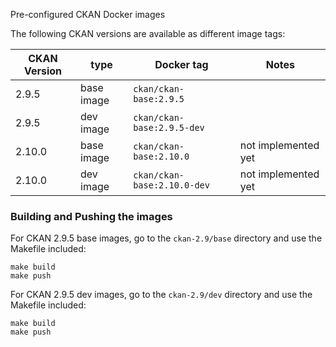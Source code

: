 Pre-configured CKAN Docker images

The following CKAN versions are available as different image tags:

| CKAN Version | type | Docker tag | Notes |
| --- | --- | --- | --- |
| 2.9.5 | base image | `ckan/ckan-base:2.9.5` |  |
| 2.9.5 | dev image | `ckan/ckan-base:2.9.5-dev` |  |
| 2.10.0 | base image | `ckan/ckan-base:2.10.0` | not implemented yet |
| 2.10.0 | dev image | `ckan/ckan-base:2.10.0-dev` | not implemented yet|


### Building and Pushing the images

For CKAN 2.9.5 base images, go to the `ckan-2.9/base` directory and use the Makefile included:

    make build
    make push

For CKAN 2.9.5 dev images, go to the `ckan-2.9/dev` directory and use the Makefile included:

    make build
    make push

